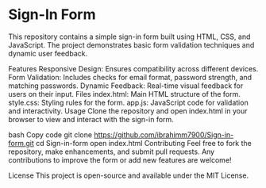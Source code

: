 <h1>Sign-In Form</h1>
This repository contains a simple sign-in form built using HTML, CSS, and JavaScript. The project demonstrates basic form validation techniques and dynamic user feedback.

Features
Responsive Design: Ensures compatibility across different devices.
Form Validation: Includes checks for email format, password strength, and matching passwords.
Dynamic Feedback: Real-time visual feedback for users on their input.
Files
index.html: Main HTML structure of the form.
style.css: Styling rules for the form.
app.js: JavaScript code for validation and interactivity.
Usage
Clone the repository and open index.html in your browser to view and interact with the sign-in form.

bash
Copy code
git clone https://github.com/ibrahimm7900/Sign-in-form.git
cd Sign-in-form
open index.html
Contributing
Feel free to fork the repository, make enhancements, and submit pull requests. Any contributions to improve the form or add new features are welcome!

License
This project is open-source and available under the MIT License.
